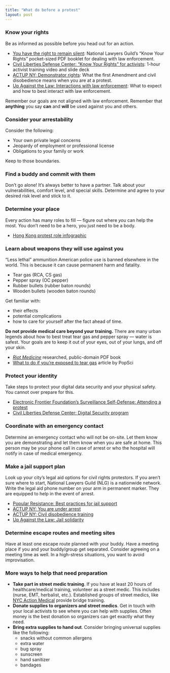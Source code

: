 ```yaml
---
title: "What do before a protest"
layout: post
---
```


### Know your rights
Be as informed as possible before you head out for an action.
* [You have the right to remain silent](https://www.nlg.org/know-your-rights): National Lawyers Guild’s “Know Your Rights” pocket-sized PDF booklet for dealing with law enforcement.
* [Civil Liberties Defense Center: “Know Your Rights” for activists](https://cldc.org/know-your-rights-for-activists/): 1-hour activist training video and slide deck
* [ACTUP NY: Demonstrator rights](https://actupny.org/documents/demomanual/atthedemo.html): What the first Amendment and civil disobedience means when you are at a protest.
* [Up Against the Law: Interactions with law enforcement](http://upagainstthelaw.org/interactions-with-law-enforcement/): What to expect and how to best interact with law enforcement.

Remember our goals are not aligned with law enforcement. Remember that **anything** you say **can** and **will** be used against you and others.

### Consider your arrestability
Consider the following:
* Your own private legal concerns
* Jeopardy of employment or professional license
* Obligations to your family or work

Keep to those boundaries. 

### Find a buddy and commit with them
Don’t go alone! It’s always better to have a partner. Talk about your vulnerabilities, comfort level, and special skills. Determine and agree to your desired risk level and stick to it.

### Determine your place
Every action has many roles to fill — figure out where _you_ can help the most. You don’t need to be a hero, you just need to be a body.
* [Hong Kong protest role infographic](https://i.imgur.com/su1Z6X1.jpg)

### Learn about weapons they will use against you
“Less lethal” ammunition American police use is banned elsewhere in the world. This is because it can cause permanent harm and fatality. 
* Tear gas (RCA, CS gas)
* Pepper spray (OC pepper)
* Rubber bullets (rubber baton rounds)
* Wooden bullets (wooden baton rounds)

Get familiar with:
* their effects
* potential complications
* how to care for yourself after the fact ahead of time.

**Do not provide medical care beyond your training.** There are many urban legends about how to best treat tear gas and pepper spray — water is safest. Your goals are to keep it out of your eyes, out of your lungs, and off your skin.
* [_Riot Medicine_](https://riotmedicine.net/) researched, public-domain PDF book
* [What to do if you’re exposed to tear gas](https://www.popsci.com/story/diy/tear-gas-guide/) article by PopSci

### Protect your identity
Take steps to protect your digital data security and your physical safety. You cannot over prepare for this.
* [Electronic Frontier Foundation’s Surveillance Self-Defense: Attending a protest](https://ssd.eff.org/en/module/attending-protest)
* [Civil Liberties Defense Center: Digital Security program](https://cldc.org/security/)

### Coordinate with an emergency contact
Determine an emergency contact who will not be on-site. Let them know you are demonstrating and let them know when you are safe at home. This person may be your phone call in case of arrest or who the hospital will notify in case of medical emergency.

### Make a jail support plan
Look up your city’s legal aid options for civil rights protestors. If you aren’t sure where to start, National Lawyers Guild (NLG) is a nationwide network. Write the legal aid phone number on your arm in permanent marker. They are equipped to help in the event of arrest. 

* [Popular Resistance: Best practices for jail support](https://popularresistance.org/best-practices-for-jail-support/)
* [ACTUP NY: You are under arrest](https://actupny.org/documents/demomanual/underarrest.html)
* [ACTUP NY: Civil disobedience training](https://actupny.org/documents/CDdocuments/Legal.html)
* [Up Against the Law: Jail solidarity](http://upagainstthelaw.org/jail-solidarity/) 

### Determine escape routes and meeting sites
Have at least one escape route planned with your buddy. Have a meeting place if you and your buddy/group get separated. Consider agreeing on a meeting time as well. In a high-stress situations, you want to avoid improvisation.

### More ways to help that need preparation

* **Take part in street medic training**. If you have at least 20 hours of healthcare/medical training, volunteer as a street medic. This includes (nurse, EMT, herbalist, etc.). Established groups of street medics, like [NYC Action Medical](https://www.facebook.com/NYCactionmedical) provide bridge training.
* **Donate supplies to organizers and street medics**. Get in touch with your local activists to see where you can help with supplies. Often money is the best donation so organizers can get exactly what they need. 
* **Bring extra supplies to hand out**. Consider bringing universal supplies like the following:
  * snacks without common allergens
  * extra water
  * bug spray
  * sunscreen
  * hand sanitizer
  * bandages
